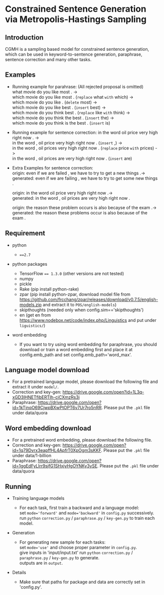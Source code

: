 # Constrained Sentence Generation via Metropolis-Hastings Sampling
## Introduction ##
CGMH is a sampling based model for constrained sentence generation, which can be used in keyword-to-sentence generation, paraphrase, sentence correction and many other tasks.
## Examples ##
- Running example for parahrase:  (All rejected proposal is omitted)  
  what movie do you like most . ->  
  which movie do you like most . (`replace` what `with` which) ->  
  which movie do you like . (`delete` most) ->  
  which movie do you like best . (`insert` best) ->  
  which movie do you think best . (`replace` like `with` think) ->  
  which movie do you think the best . (`insert` the) ->  
  which movie do you think is the best . (`insert` is)  
  
- Running example for sentence correction:
  in the word oil price very high right now . ->  
  in the word , oil price very high right now . (`insert` ,) ->  
  in the word , oil prices very high right now . (`replace` price `with` prices) ->  
  in the word , oil prices are very high right now . (`insert` are)

- Extra Examples for sentence correction:  
  origin: even if we are failed , we have to try to get a new things .->  
  generated: even if we are failing , we have to try to get some new things .  

  origin: in the word oil price very high right now .->  
  generated: in the word , oil prices are very high right now .  

  origin: the reason these problem occurs is also becayse of the exam .->  
  generated: the reason these problems occur is also because of the exam .


## Requirement ##
- python
  - `==2.7`

- python packages
  - TensorFlow `== 1.3.0` (other versions are not tested)
  - numpy
  - pickle
  - Rake (pip install python-rake)
  - zpar (pip install python-zpar, download model file from https://github.com/frcchang/zpar/releases/download/v0.7.5/english-models.zip and extract it to `POS/english-models`)
  - skipthoughts (needed only when config.sim=='skipthoughts')
  - en (get en from https://www.nodebox.net/code/index.php/Linguistics and put under `liguistics/`)
  
- word embedding
  - If you want to try using word embedding for paraphrase, you should download or train a word embedding first and place it at config.emb_path and set config.emb_path='word_max'.

## Language model download ##
- For a pretrained language model, please download the following file and extract it under `model/`.
- Correction and key-gen: https://drive.google.com/open?id=1L3q-xGD3lHNETfibERTIh-ciCXmzRs3i
- Paraphrase: https://drive.google.com/open?id=1kTjnqO69CjwpBXwPtOPT6v7Ur7ro5nRR. Please put the `.pkl` file under data/quora 

## Word embedding download ##
- For a pretrained word embedding, please download the following file.
- Correction and key-gen: https://drive.google.com/open?id=1q79Dvrx3eapffHL4ApfrT0XpOgm3sKKF. Please put the `.pkl` file under data/1-billion 
- Paraphrase: https://drive.google.com/open?id=1ggEdFyLIrr9sjfG1SHxjyHgOYNKy3ySE. Please put the `.pkl` file under data/quora 

## Running ##
- Training language models
  - For each task, first train a backward and a language model:  
      set `mode='forward'` and `mode='backward'` in `config.py` successively.  
      run `python` `correction.py` / `paraphrase.py` / `key-gen.py` to train each model. 

- Generation
  - For generating new sample for each tasks:  
      set `mode='use'` and choose proper parameter in `config.py`.   
      give inputs in 'input/input.txt'
      run `python` `correction.py` / `paraphrase.py` / `key-gen.py` to generate.  
      outputs are in `output`.
      
 - Details
   - Make sure that paths for package and data are correctly set in 'config.py'.
